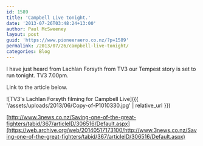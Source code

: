 ```yaml
---
id: 1589
title: 'Campbell Live tonight.'
date: '2013-07-26T03:48:24+13:00'
author: Paul McSweeney
layout: post
guid: 'https://www.pioneeraero.co.nz/?p=1589'
permalink: /2013/07/26/campbell-live-tonight/
categories: Blog
---
```


I have just heard from Lachlan Forsyth from TV3 our Tempest story is set to run tonight. TV3 7.00pm.

Link to the article below.

![TV3's Lachlan Forsyth filming for Campbell Live]({{ '/assets/uploads/2013/06/Copy-of-P1010330.jpg' | relative_url }})

[http://www.3news.co.nz/Saving-one-of-the-great-fighters/tabid/367/articleID/306516/Default.aspx](https://web.archive.org/web/20140517173100/http://www.3news.co.nz/Saving-one-of-the-great-fighters/tabid/367/articleID/306516/Default.aspx)
